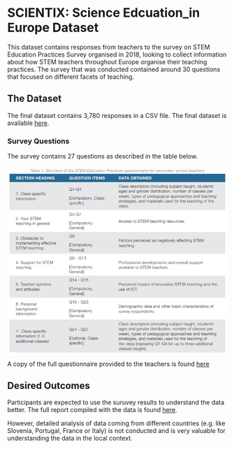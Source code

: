 # SCIENTIX: Science Edcuation_in Europe Dataset

This dataset contains responses from teachers to the survey on STEM Education Practices Survey organised in 2018, looking to collect information about how STEM teachers throughout Europe organise their teaching practices. The survey that was conducted contained around 30 questions that focused on different facets of teaching. 

## The Dataset

The final dataset contains 3,780 responses in a CSV file. The final dataset is available [here](datasets). 

### Survey Questions
The survey contains 27 questions as described in the table below. 

<img align="center" src="resources/img/data_description.png">

A copy of the full questionnaire provided to the teachers is found [here](resources/survey_questionnaire.pdf)

## Desired Outcomes

Participants are expected to use the suruvey results to understand the data better. The full report compiled with the 
data is found [here](resources/Scientix-full-resport-2018.pdf). 

However, detailed analysis of data coming from different countries (e.g. like Slovenia, Portugal, France or Italy) 
is not conducted and is very valuable for understanding the data in the local context. 
